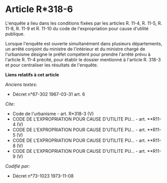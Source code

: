 # Article R*318-6

L'enquête a lieu dans les conditions fixées par les articles R. 11-4, R. 11-5, R. 11-8, R. 11-9 et R. 11-10 du code de
l'expropriation pour cause d'utilité publique. 

Lorsque l'enquête est ouverte simultanément dans plusieurs départements, un arrêté conjoint du ministre de l'intérieur et du
ministre chargé de l'urbanisme désigne le préfet compétent pour prendre l'arrêté prévu à l'article R. 11-4 précité, pour
établir le dossier mentionné à l'article R. 318-3 et pour centraliser les résultats de l'enquête.

**Liens relatifs à cet article**

_Anciens textes_:

  - Décret n°67-302 1967-03-31 art. 6

_Cite_:

  - Code de l'urbanisme - art. R*318-3 (V)
  - CODE DE L'EXPROPRIATION POUR CAUSE D'UTILITE PU... - art. **R11-4 (V)
  - CODE DE L'EXPROPRIATION POUR CAUSE D'UTILITE PU... - art. **R11-5 (V)
  - CODE DE L'EXPROPRIATION POUR CAUSE D'UTILITE PU... - art. **R11-8 (V)
  - CODE DE L'EXPROPRIATION POUR CAUSE D'UTILITE PU... - art. **R11-9 (V)

_Codifié par_:

  - Décret n°73-1023 1973-11-08

